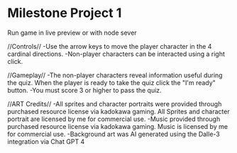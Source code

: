 # Milestone Project 1

Run game in live preview or with node sever

//Controls//
-Use the arrow keys to move the player character in the 4 cardinal directions.
-Non-player characters can be interacted using a right click.

//Gameplay//
-The non-player characters reveal information useful during the quiz. When the player is ready to take the quiz click the "I'm ready" button.
-You must score 3 or higher to pass the quiz.

//ART Credits//
-All sprites and character portraits were provided through purchased resource license via kadokawa gaming. All Sprites and character portrait are licensed by me for commercial use.
-Music provided through purchased resource license via kadokawa gaming. Music is licensed by me for commercial use.
-Background art was AI generated using the Dalle-3 integration via Chat GPT 4
